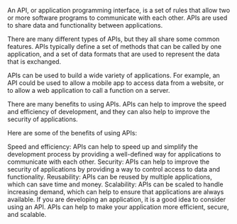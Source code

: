 An API, or application programming interface, is a set of rules that allow two or more software programs to communicate with each other. APIs are used to share data and functionality between applications.

There are many different types of APIs, but they all share some common features. APIs typically define a set of methods that can be called by one application, and a set of data formats that are used to represent the data that is exchanged.

APIs can be used to build a wide variety of applications. For example, an API could be used to allow a mobile app to access data from a website, or to allow a web application to call a function on a server.

There are many benefits to using APIs. APIs can help to improve the speed and efficiency of development, and they can also help to improve the security of applications.

Here are some of the benefits of using APIs:

Speed and efficiency: APIs can help to speed up and simplify the development process by providing a well-defined way for applications to communicate with each other.
Security: APIs can help to improve the security of applications by providing a way to control access to data and functionality.
Reusability: APIs can be reused by multiple applications, which can save time and money.
Scalability: APIs can be scaled to handle increasing demand, which can help to ensure that applications are always available.
If you are developing an application, it is a good idea to consider using an API. APIs can help to make your application more efficient, secure, and scalable.